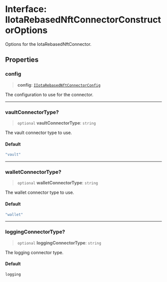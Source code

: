 # Interface: IIotaRebasedNftConnectorConstructorOptions

Options for the IotaRebasedNftConnector.

## Properties

### config

> **config**: [`IIotaRebasedNftConnectorConfig`](IIotaRebasedNftConnectorConfig.md)

The configuration to use for the connector.

***

### vaultConnectorType?

> `optional` **vaultConnectorType**: `string`

The vault connector type to use.

#### Default

```ts
"vault"
```

***

### walletConnectorType?

> `optional` **walletConnectorType**: `string`

The wallet connector type to use.

#### Default

```ts
"wallet"
```

***

### loggingConnectorType?

> `optional` **loggingConnectorType**: `string`

The logging connector type.

#### Default

```ts
logging
```
